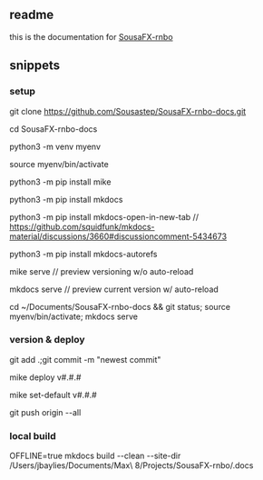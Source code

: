 ## readme

this is the documentation for [SousaFX-rnbo](https://github.com/Sousastep/SousaFX-rnbo)

## snippets

### setup

git clone https://github.com/Sousastep/SousaFX-rnbo-docs.git

cd SousaFX-rnbo-docs

python3 -m venv myenv

source myenv/bin/activate

python3 -m pip install mike

python3 -m pip install mkdocs

python3 -m pip install mkdocs-open-in-new-tab // https://github.com/squidfunk/mkdocs-material/discussions/3660#discussioncomment-5434673

python3 -m pip install mkdocs-autorefs

mike serve // preview versioning w/o auto-reload

mkdocs serve // preview current version w/ auto-reload

cd ~/Documents/SousaFX-rnbo-docs && git status; source myenv/bin/activate; mkdocs serve

### version & deploy

git add .;git commit -m "newest commit"

mike deploy v#.#.#

mike set-default v#.#.#

git push origin --all

### local build

OFFLINE=true mkdocs build --clean --site-dir /Users/jbaylies/Documents/Max\ 8/Projects/SousaFX-rnbo/.docs 
